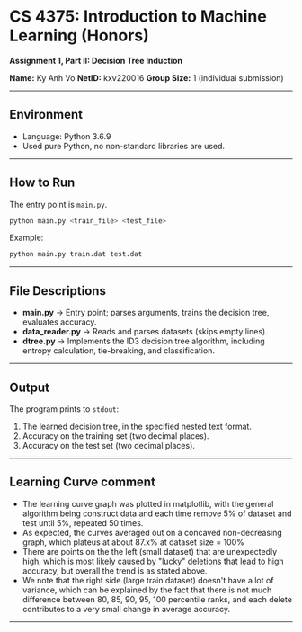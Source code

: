 # CS 4375: Introduction to Machine Learning (Honors)  
**Assignment 1, Part II: Decision Tree Induction**  

**Name:** Ky Anh Vo
**NetID:** kxv220016
**Group Size:** 1 (individual submission)

---

## Environment
- Language: Python 3.6.9  
- Used pure Python, no non-standard libraries are used.

---

## How to Run
The entry point is `main.py`.  

```bash
python main.py <train_file> <test_file>
```

Example:
```bash
python main.py train.dat test.dat
```

---

## File Descriptions
- **main.py** → Entry point; parses arguments, trains the decision tree, evaluates accuracy.  
- **data_reader.py** → Reads and parses datasets (skips empty lines).  
- **dtree.py** → Implements the ID3 decision tree algorithm, including entropy calculation, tie-breaking, and classification.  

---

## Output
The program prints to `stdout`:  
1. The learned decision tree, in the specified nested text format.  
2. Accuracy on the training set (two decimal places).  
3. Accuracy on the test set (two decimal places).  

---

## Learning Curve comment
- The learning curve graph was plotted in matplotlib, with the general algorithm being construct data and each time remove 5% of dataset and test until 5%, repeated 50 times.
- As expected, the curves averaged out on a concaved non-decreasing graph, which plateus at about 87.x% at dataset size = 100%
- There are points on the the left (small dataset) that are unexpectedly high, which is most likely caused by "lucky" deletions that lead to high accuracy, but overall the trend is as stated above.
- We note that the right side (large train dataset) doesn't have a lot of variance, which can be explained by the fact that there is not much difference between 80, 85, 90, 95, 100 percentile ranks, and each delete contributes to a very small change in average accuracy. 

___
